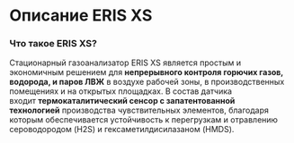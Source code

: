 # Описание ERIS XS
### Что такое ERIS XS?

Стационарный газоанализатор ERIS XS является простым и экономичным решением для **непрерывного контроля горючих газов, водорода, и паров ЛВЖ** в воздухе рабочей зоны, в производственных помещениях и на открытых площадках. В состав датчика входит **термокаталитический сенсор с запатентованной технологией** производства чувствительных элементов, благодаря которым обеспечивается устойчивость к перегрузкам и отравлению сероводородом (H2S) и гексаметилдисилазаном (HMDS).
